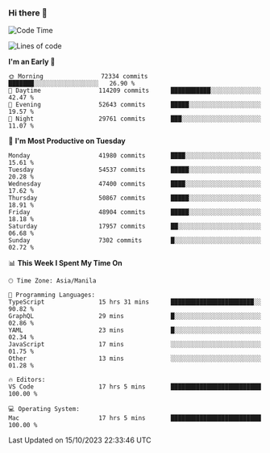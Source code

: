 ### Hi there 👋

<!--START_SECTION:waka-->
![Code Time](http://img.shields.io/badge/Code%20Time-4%2C423%20hrs%2026%20mins-blue)

![Lines of code](https://img.shields.io/badge/From%20Hello%20World%20I%27ve%20Written-105.5%20million%20lines%20of%20code-blue)

**I'm an Early 🐤** 

```text
🌞 Morning                72334 commits       ███████░░░░░░░░░░░░░░░░░░   26.90 % 
🌆 Daytime                114209 commits      ███████████░░░░░░░░░░░░░░   42.47 % 
🌃 Evening                52643 commits       █████░░░░░░░░░░░░░░░░░░░░   19.57 % 
🌙 Night                  29761 commits       ███░░░░░░░░░░░░░░░░░░░░░░   11.07 % 
```
📅 **I'm Most Productive on Tuesday** 

```text
Monday                   41980 commits       ████░░░░░░░░░░░░░░░░░░░░░   15.61 % 
Tuesday                  54537 commits       █████░░░░░░░░░░░░░░░░░░░░   20.28 % 
Wednesday                47400 commits       ████░░░░░░░░░░░░░░░░░░░░░   17.62 % 
Thursday                 50867 commits       █████░░░░░░░░░░░░░░░░░░░░   18.91 % 
Friday                   48904 commits       █████░░░░░░░░░░░░░░░░░░░░   18.18 % 
Saturday                 17957 commits       ██░░░░░░░░░░░░░░░░░░░░░░░   06.68 % 
Sunday                   7302 commits        █░░░░░░░░░░░░░░░░░░░░░░░░   02.72 % 
```


📊 **This Week I Spent My Time On** 

```text
🕑︎ Time Zone: Asia/Manila

💬 Programming Languages: 
TypeScript               15 hrs 31 mins      ███████████████████████░░   90.82 % 
GraphQL                  29 mins             █░░░░░░░░░░░░░░░░░░░░░░░░   02.86 % 
YAML                     23 mins             █░░░░░░░░░░░░░░░░░░░░░░░░   02.34 % 
JavaScript               17 mins             ░░░░░░░░░░░░░░░░░░░░░░░░░   01.75 % 
Other                    13 mins             ░░░░░░░░░░░░░░░░░░░░░░░░░   01.28 % 

🔥 Editors: 
VS Code                  17 hrs 5 mins       █████████████████████████   100.00 % 

💻 Operating System: 
Mac                      17 hrs 5 mins       █████████████████████████   100.00 % 
```


 Last Updated on 15/10/2023 22:33:46 UTC
<!--END_SECTION:waka-->


<!--
**rad182/rad182** is a ✨ _special_ ✨ repository because its `README.md` (this file) appears on your GitHub profile.

Here are some ideas to get you started:

- 🔭 I’m currently working on ...
- 🌱 I’m currently learning ...
- 👯 I’m looking to collaborate on ...
- 🤔 I’m looking for help with ...
- 💬 Ask me about ...
- 📫 How to reach me: ...
- 😄 Pronouns: ...
- ⚡ Fun fact: ...
-->
